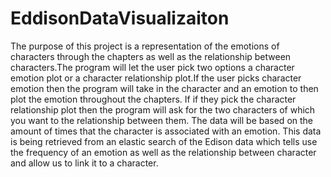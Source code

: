 # EddisonDataVisualizaiton
The purpose of this project is a representation of the emotions of characters through the chapters as well as the relationship between characters.The program will let the user pick two options a character emotion plot or a character relationship plot.If the user picks character emotion then the program will take in the character and an emotion to then plot the emotion throughout the chapters. If if they pick the character relationship plot then the program will ask for the two characters of which you want to the relationship between them. The data will be based on the amount of times that the character is associated with an emotion. This data is being retrieved from an elastic search of the  Edison data which tells use the frequency of an emotion as well as the relationship between character and allow us to link it to a character.
